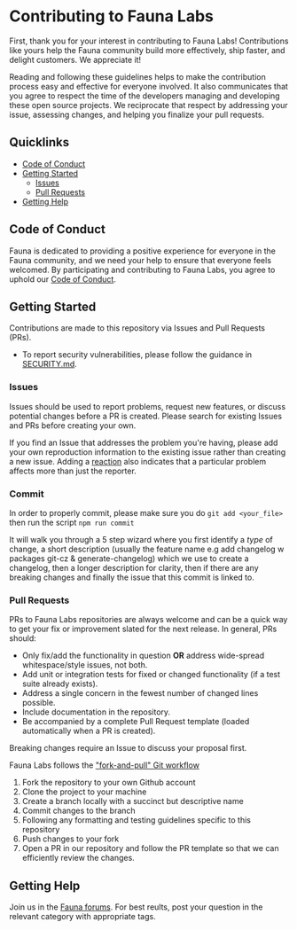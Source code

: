 # Contributing to Fauna Labs

First, thank you for your interest in contributing to Fauna Labs! Contributions like yours help the Fauna community build more effectively, ship faster, and delight customers. We appreciate it!

Reading and following these guidelines helps to make the contribution process easy and effective for everyone involved. It also communicates that you agree to respect the time of the developers managing and developing these open source projects. We reciprocate that respect by addressing your issue, assessing changes, and helping you finalize your pull requests.

## Quicklinks

* [Code of Conduct](#code-of-conduct)
* [Getting Started](#getting-started)
    * [Issues](#issues)
    * [Pull Requests](#pull-requests)
* [Getting Help](#getting-help)

## Code of Conduct

Fauna is dedicated to providing a positive experience for everyone in the Fauna community, and we need your help to ensure that everyone feels welcomed. By participating and contributing to Fauna Labs, you agree to uphold our [Code of Conduct](https://forums.fauna.com/guidelines).

## Getting Started

Contributions are made to this repository via Issues and Pull Requests (PRs).

- To report security vulnerabilities, please follow the guidance in [SECURITY.md](SECURITY.md).

### Issues

Issues should be used to report problems, request new features, or discuss potential changes before a PR is created. Please search for existing Issues and PRs before creating your own.

If you find an Issue that addresses the problem you're having, please add your own reproduction information to the existing issue rather than creating a new issue. Adding a [reaction](https://github.blog/2016-03-10-add-reactions-to-pull-requests-issues-and-comments/) also indicates that a particular problem affects more than just the reporter.

### Commit
In order to properly commit, please make sure you do `git add <your_file>` then run the script
`npm run commit`

It will walk you through a 5 step wizard where you first identify a *type* of change, a short description (usually the feature name e.g add changelog w packages git-cz & generate-changelog) which we use to create a changelog, then a longer description for clarity, then if there are any breaking changes and finally the issue that this commit is linked to.

### Pull Requests

PRs to Fauna Labs repositories are always welcome and can be a quick way to get your fix or improvement slated for the next release. In general, PRs should:

- Only fix/add the functionality in question **OR** address wide-spread whitespace/style issues, not both.
- Add unit or integration tests for fixed or changed functionality (if a test suite already exists).
- Address a single concern in the fewest number of changed lines possible.
- Include documentation in the repository.
- Be accompanied by a complete Pull Request template (loaded automatically when a PR is created).

Breaking changes require an Issue to discuss your proposal first.

Fauna Labs follows the ["fork-and-pull" Git workflow](https://github.com/susam/gitpr)

1. Fork the repository to your own Github account
2. Clone the project to your machine
3. Create a branch locally with a succinct but descriptive name
4. Commit changes to the branch
5. Following any formatting and testing guidelines specific to this repository
6. Push changes to your fork
7. Open a PR in our repository and follow the PR template so that we can efficiently review the changes.

## Getting Help

Join us in the [Fauna forums](https://forums.fauna.com/). For best reults, post your question in the relevant category with appropriate tags.
